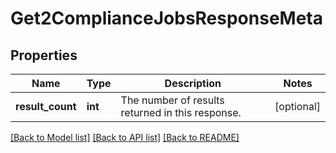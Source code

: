 # Get2ComplianceJobsResponseMeta


## Properties
Name | Type | Description | Notes
------------ | ------------- | ------------- | -------------
**result_count** | **int** | The number of results returned in this response. | [optional] 

[[Back to Model list]](../README.md#documentation-for-models) [[Back to API list]](../README.md#documentation-for-api-endpoints) [[Back to README]](../README.md)


